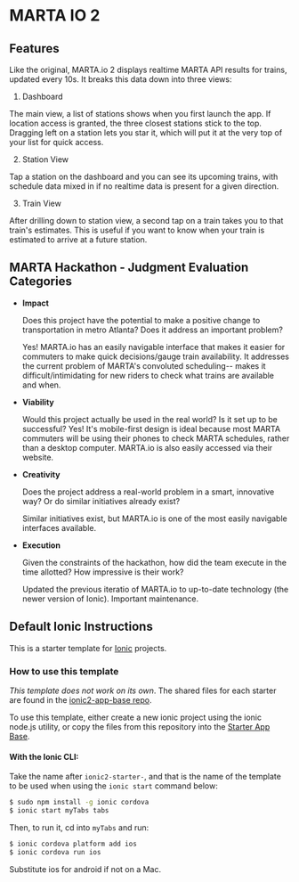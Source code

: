 # MARTA IO 2

## Features

Like the original, MARTA.io 2 displays realtime MARTA API results for trains, updated every 10s. It breaks this data down into three views:

1. Dashboard

  The main view, a list of stations shows when you first launch the app. If location access is granted, the three closest stations stick to the top. Dragging left on a station lets you star it, which will put it at the very top of your list for quick access.

2. Station View

  Tap a station on the dashboard and you can see its upcoming trains, with schedule data mixed in if no realtime data is present for a given direction.

3. Train View

  After drilling down to station view, a second tap on a train takes you to that train's estimates. This is useful if you want to know when your train is estimated to arrive at a future station.

## MARTA Hackathon - Judgment Evaluation Categories

* <b>Impact</b>
    
    Does this project have the potential to make a positive change to transportation in metro Atlanta? Does it address an important problem?

    Yes! MARTA.io has an easily navigable interface that makes it easier for commuters to make quick decisions/gauge train availability.
    It addresses the current problem of MARTA's convoluted scheduling-- makes it difficult/intimidating for new riders to check what trains are available and when.

* <b>Viability</b>

    Would this project actually be used in the real world? Is it set up to be successful?
    Yes! It's mobile-first design is ideal because most MARTA commuters will be using their phones to check MARTA schedules, rather than a desktop computer. MARTA.io is also easily accessed via their website.

* <b>Creativity</b>

    Does the project address a real-world problem in a smart, innovative way? Or do similar initiatives already exist?

    Similar initiatives exist, but MARTA.io is one of the most easily navigable interfaces available.

* <b>Execution</b>

    Given the constraints of the hackathon, how did the team execute in the time allotted? How impressive is their work?

    Updated the previous iteratio of MARTA.io to up-to-date technology (the newer version of Ionic). Important maintenance.

## Default Ionic Instructions

This is a starter template for [Ionic](http://ionicframework.com/docs/) projects.

### How to use this template

*This template does not work on its own*. The shared files for each starter are found in the [ionic2-app-base repo](https://github.com/ionic-team/ionic2-app-base).

To use this template, either create a new ionic project using the ionic node.js utility, or copy the files from this repository into the [Starter App Base](https://github.com/ionic-team/ionic2-app-base).

#### With the Ionic CLI:

Take the name after `ionic2-starter-`, and that is the name of the template to be used when using the `ionic start` command below:

```bash
$ sudo npm install -g ionic cordova
$ ionic start myTabs tabs
```

Then, to run it, cd into `myTabs` and run:

```bash
$ ionic cordova platform add ios
$ ionic cordova run ios
```

Substitute ios for android if not on a Mac.

